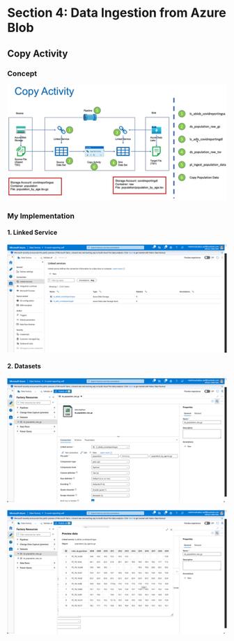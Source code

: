 # Section 4: Data Ingestion from Azure Blob

## Copy Activity
### Concept

![alt text](images/image.png)

### My Implementation
#### 1. Linked Service 
![alt text](images/2.png)

#### 2. Datasets

![alt text](images/3.png)

![alt text](images/4.png)